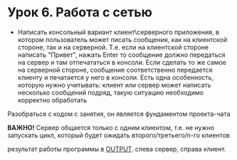 # Урок 6. Работа с сетью
* Написать консольный вариант клиент\серверного приложения, в котором пользователь может писать
сообщения, как на клиентской стороне, так и на серверной. Т.е. если на клиентской стороне
написать "Привет", нажать Enter то сообщение должно передаться на сервер и там отпечататься
в консоли. Если сделать то же самое на серверной стороне, сообщение соответственно передается
клиенту и печатается у него в консоли.
Есть одна особенность, которую нужно учитывать: клиент или сервер может написать несколько
сообщений подряд, такую ситуацию необходимо корректно обработать

Разобраться с кодом с занятия, он является фундаментом проекта-чата

**ВАЖНО!** Сервер общается только с одним клиентом, т.е. не нужно запускать цикл,
который будет ожидать второго/третьего/n-го клиентов

результат работы программы в [OUTPUT](OUTPUT.png). слева сервер, справа клиент.

